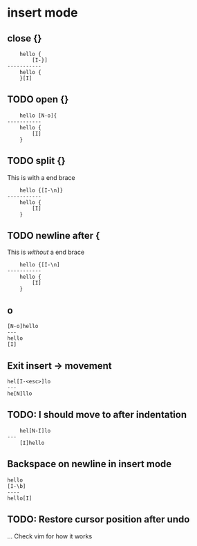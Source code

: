 # insert mode

## close {}

```
    hello {
        [I-}]
-----------
    hello {
    }[I]
```

## TODO open {}

```
    hello [N-o]{
-----------
    hello {
        [I]
    }
```

## TODO split {}

This is with a end brace

```
    hello {[I-\n]}
-----------
    hello {
        [I]
    }
```

## TODO newline after {

This is _without_ a end brace

```
    hello {[I-\n]
-----------
    hello {
        [I]
    }
```

## o

```
[N-o]hello
---
hello
[I]
```


## Exit insert -> movement

```
hel[I-<esc>]lo
---
he[N]llo
```

## TODO: I should move to after indentation

```
    hel[N-I]lo
---
    [I]hello
```

## Backspace on newline in insert mode

```
hello
[I-\b]
----
hello[I]
```


## TODO: Restore cursor position after undo
... Check vim for how it works
